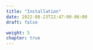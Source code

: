```yaml
---
title: "Installation"
date: 2022-08-23T22:47:00-06:00
draft: false

weight: 5
chapter: true
---
```


